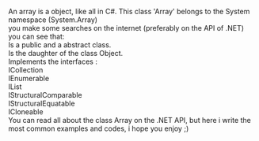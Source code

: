 An array is a object, like all in C#. This class 'Array' belongs to the System namespace (System.Array)  
you make some searches on the internet (preferably on the  API of .NET) you can see that:  
Is a public and a abstract class.  
Is the daughter of the class Object.  
Implements the interfaces :  
ICollection  
IEnumerable  
IList  
IStructuralComparable  
IStructuraIEquatable  
ICloneable  
You can read all about the class Array on the .NET API, but here i write the most common examples and codes,
i hope you enjoy ;)
